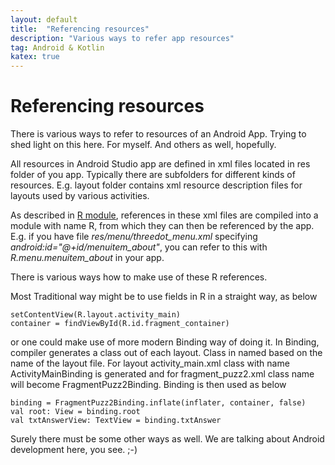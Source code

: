 ```yaml
---
layout: default
title:  "Referencing resources"
description: "Various ways to refer app resources"
tag: Android & Kotlin
katex: true
---
```


# Referencing resources

There is various ways to refer to resources of an Android App.
Trying to shed light on this here. For myself. And others as well, hopefully.

All resources in Android Studio app are defined in xml files located in res folder of you app. Typically there are subfolders for different kinds of resources. E.g. layout folder contains xml resource description files for layouts used by various activities.

As described in [R module]( ../../../2023/02/27/R-module.html), references in these xml files are compiled into a module with name R, from which they can then be referenced by the app.  
E.g. if you have file *res/menu/threedot_menu.xml* specifying *android:id="@+id/menuitem_about"*, you can refer to this with *R.menu.menuitem_about* in your app.

There is various ways how to make use of these R references.

Most Traditional way might be to use fields in R in a straight way, as below

	setContentView(R.layout.activity_main)
	container = findViewById(R.id.fragment_container)
	

or one could make use of more modern Binding way of doing it.
In Binding, compiler generates a class out of each layout. Class in named based on the name of the layout file.
For layout activity_main.xml class with name ActivityMainBinding is generated and for fragment_puzz2.xml class name will become FragmentPuzz2Binding. Binding is then used as below


	binding = FragmentPuzz2Binding.inflate(inflater, container, false)
	val root: View = binding.root
	val txtAnswerView: TextView = binding.txtAnswer


Surely there must be some other ways as well. We are talking about Android development here, you see. ;-)
